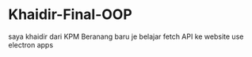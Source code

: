 # Khaidir-Final-OOP
saya khaidir dari KPM Beranang baru je belajar fetch API ke website use electron apps
